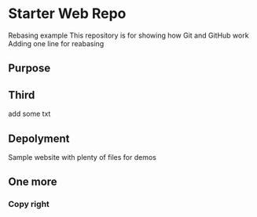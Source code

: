 # Starter Web Repo
Rebasing example
This repository is for showing how Git and GitHub work
Adding one line for reabasing
## Purpose

## Third
add some txt
## Depolyment

Sample website with plenty of files for demos

## One more

### Copy right
